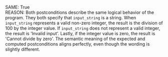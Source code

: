 SAME: True  
REASON: Both postconditions describe the same logical behavior of the program. They both specify that `input_string` is a string. When `input_string` represents a valid non-zero integer, the result is the division of 100 by the integer value. If `input_string` does not represent a valid integer, the result is 'Invalid input'. Lastly, if the integer value is zero, the result is 'Cannot divide by zero'. The semantic meaning of the expected and computed postconditions aligns perfectly, even though the wording is slightly different.